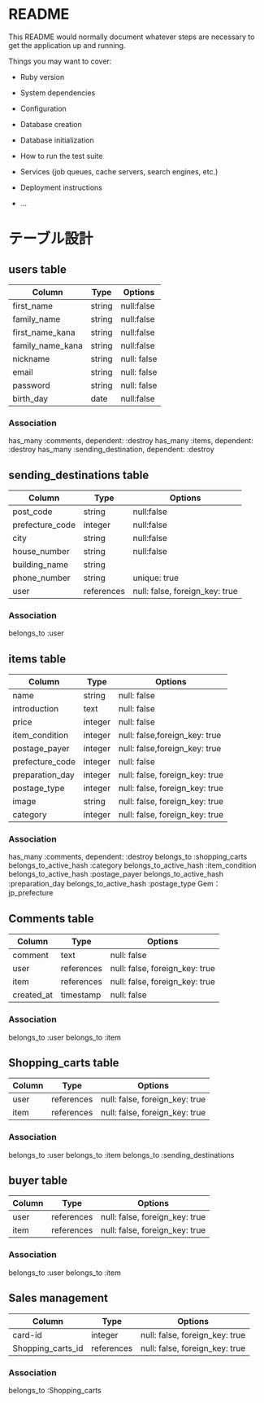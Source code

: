 # README

This README would normally document whatever steps are necessary to get the
application up and running.

Things you may want to cover:

* Ruby version

* System dependencies

* Configuration

* Database creation

* Database initialization

* How to run the test suite

* Services (job queues, cache servers, search engines, etc.)

* Deployment instructions

* ...
# テーブル設計

## users table
| Column           | Type       | Options                        | 
| ---------------- | ---------- | ------------------------------ | 
| first_name       | string     | null:false                     | 
| family_name      | string     | null:false                     | 
| first_name_kana  | string     | null:false                     | 
| family_name_kana | string     | null:false                     | 
| nickname         | string     | null: false                    | 
| email            | string     | null: false                    | 
| password         | string     | null: false                    | 
| birth_day        | date       | null:false                     | 


### Association

has_many :comments, dependent: :destroy
has_many :items, dependent: :destroy
has_many :sending_destination, dependent: :destroy



## sending_destinations table
| Column                       | Type       | Options                        | 
| ---------------------------- | ---------- | ------------------------------ | 
| post_code                    | string     | null:false                     | 
| prefecture_code              | integer    | null:false                     | 
| city                         | string     | null:false                     | 
| house_number                 | string     | null:false                     | 
| building_name                | string     |                                | 
| phone_number                 | string     | unique: true                   | 
| user                         | references | null: false, foreign_key: true | 

### Association
belongs_to :user


## items table
| Column            | Type       | Options                        | 
| ----------------- | ---------- | ------------------------------ | 
| name              | string     | null: false                    | 
| introduction      | text       | null: false                    | 
| price             | integer    | null: false                    | 
| item_condition    | integer    | null: false,foreign_key: true  | 
| postage_payer     | integer    | null: false,foreign_key: true  | 
| prefecture_code   | integer    | null: false                    | 
| preparation_day   | integer    | null: false, foreign_key: true | 
| postage_type      | integer    | null: false, foreign_key: true | 
| image             | string     | null: false, foreign_key: true | 
| category          | integer    | null: false, foreign_key: true | 


### Association
has_many :comments, dependent: :destroy
belongs_to :shopping_carts
belongs_to_active_hash :category
belongs_to_active_hash :item_condition
belongs_to_active_hash :postage_payer
belongs_to_active_hash :preparation_day
belongs_to_active_hash :postage_type
Gem：jp_prefecture


## Comments table
| Column     | Type       | Options                        | 
| ---------- | ---------- | ------------------------------ | 
| comment    | text       | null: false                    | 
| user       | references | null: false, foreign_key: true | 
| item       | references | null: false, foreign_key: true | 
| created_at | timestamp  | null: false                    | 

### Association
belongs_to :user
belongs_to :item


## Shopping_carts table
| Column              | Type       | Options                        | 
| --------------------| ---------- | ------------------------------ | 
| user                | references | null: false, foreign_key: true | 
| item                | references | null: false, foreign_key: true | 

### Association
belongs_to :user
belongs_to :item
belongs_to :sending_destinations



## buyer table
| Column              | Type       | Options                        | 
| --------------------| ---------- | ------------------------------ | 
| user                | references | null: false, foreign_key: true | 
| item                | references | null: false, foreign_key: true | 

### Association
belongs_to :user
belongs_to :item


## Sales management
| Column              | Type       | Options                        | 
| --------------------| ---------- | ------------------------------ | 
| card-id             | integer    | null: false, foreign_key: true | 
| Shopping_carts_id   | references | null: false, foreign_key: true | 

### Association
belongs_to :Shopping_carts
